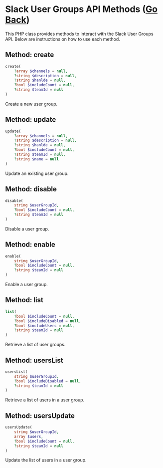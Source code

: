 # Slack User Groups API Methods ([Go Back](../README.md))

This PHP class provides methods to interact with the Slack User Groups API. Below are instructions on how to use each method.

## Method: create

```php
create(
    ?array $channels = null,
    ?string $description = null,
    ?string $hanlde = null,
    ?bool $includeCount = null,
    ?string $teamId = null
)
```

Create a new user group.

## Method: update

```php
update(
    ?array $channels = null,
    ?string $description = null,
    ?string $hanlde = null,
    ?bool $includeCount = null,
    ?string $teamId = null,
    ?string $name = null
)
```

Update an existing user group.

## Method: disable

```php
disable(
    string $userGroupId,
    ?bool $includeCount = null,
    ?string $teamId = null
)
```

Disable a user group.

## Method: enable

```php
enable(
    string $userGroupId,
    ?bool $includeCount = null,
    ?string $teamId = null
)
```

Enable a user group.

## Method: list

```php
list(
    ?bool $includeCount = null,
    ?bool $includeDisabled = null,
    ?bool $includeUsers = null,
    ?string $teamId = null
)
```

Retrieve a list of user groups.

## Method: usersList

```php
usersList(
    string $userGroupId,
    ?bool $includeDisabled = null,
    ?string $teamId = null
)
```

Retrieve a list of users in a user group.

## Method: usersUpdate

```php
usersUpdate(
    string $userGroupId,
    array $users,
    ?bool $includeCount = null,
    ?string $teamId = null
)
```

Update the list of users in a user group.

